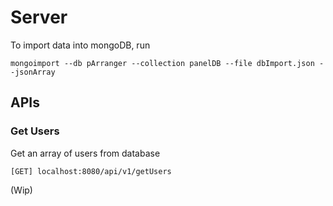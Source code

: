 # Server

To import data into mongoDB, run
```
mongoimport --db pArranger --collection panelDB --file dbImport.json --jsonArray
```

## APIs
### Get Users
Get an array of users from database
```
[GET] localhost:8080/api/v1/getUsers
```
(Wip)

